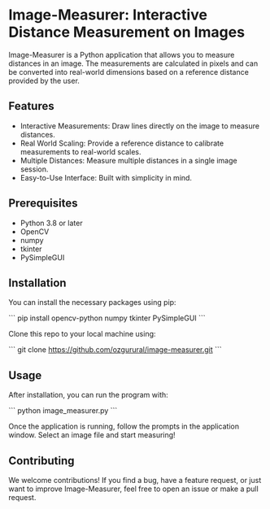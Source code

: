 # Image-Measurer: Interactive Distance Measurement on Images

Image-Measurer is a Python application that allows you to measure distances in an image. The measurements are calculated in pixels and can be converted into real-world dimensions based on a reference distance provided by the user.

## Features

- Interactive Measurements: Draw lines directly on the image to measure distances.
- Real World Scaling: Provide a reference distance to calibrate measurements to real-world scales.
- Multiple Distances: Measure multiple distances in a single image session.
- Easy-to-Use Interface: Built with simplicity in mind.

## Prerequisites

- Python 3.8 or later
- OpenCV
- numpy
- tkinter
- PySimpleGUI

## Installation

You can install the necessary packages using pip:

\`\`\`
pip install opencv-python numpy tkinter PySimpleGUI
\`\`\`

Clone this repo to your local machine using:

\`\`\`
git clone https://github.com/ozgurural/image-measurer.git
\`\`\`

## Usage

After installation, you can run the program with:

\`\`\`
python image_measurer.py
\`\`\`

Once the application is running, follow the prompts in the application window. Select an image file and start measuring!

## Contributing

We welcome contributions! If you find a bug, have a feature request, or just want to improve Image-Measurer, feel free to open an issue or make a pull request.
